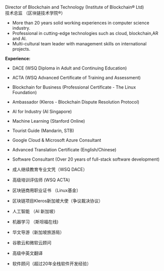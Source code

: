 Director of Blockchain and Technology (Institute of Blockchain® Ltd)<br>
技术总监 （区块链技术学院®）

* More than 20 years solid working experiences in computer science industry.
* Professional in cutting-edge technologies such as cloud, blockchain,AR and AI.
* Multi-cultural team leader with management skills on international projects.

**Experience:**

* DACE (WSQ Diploma in Adult and Continuing Education)
* ACTA (WSQ Advanced Certificate of Training and Assessment)
* Blockchain for Business (Professional Certificate - The Linux Foundation)
* Ambassador (Kleros - Blockchain Dispute Resolution Protocol)
* AI for Industry (AI Singapore)
* Machine Learning (Stanford Online)
* Tourist Guide (Mandarin, STB)
* Google Cloud & Microsoft Azure Consultant
* Advanced Translation Certificate (English/Chinese)
* Software Consultant (Over 20 years of full-stack software development)

* 成人继续教育专业文凭（WSQ DACE）
* 高级培训评估师 (WSQ ACTA)
* 区块链商用职业证书 （Linux基金）
* 区块链项目Kleros新加坡大使（争议裁决协议）
* 人工智能 （AI 新加坡）
* 机器学习 （斯坦福在线)
* 华文导游（新加坡旅游局）
* 谷歌云和微软云顾问
* 高级中英文翻译
* 软件顾问（超过20年全栈软件开发经验）
